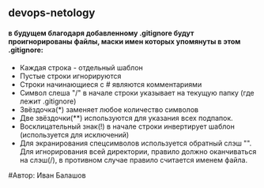 ## devops-netology
#### в будущем благодаря добавленному .gitignore будут проигнорированы файлы, маски имен которых упомянуты в этом .gitignore:

- Каждая строка - отдельный шаблон  
- Пустые строки игнорируются  
- Строки начинающиеся с # являются комментариями  
- Символ слеша "/" в начале строки указывает на текущую папку (где лежит .gitignore)  
- Звёздочка(*) заменяет любое количество символов  
- Две звёздочки(**) используются для указания всех подпапок.  
- Восклицательный знак(!) в начале строки инвертирует шаблон (используется для исключений)  
- Для экранирования спецсимволов используется обратный слэш "\". Для игнорирования всей директории, правило должно оканчиваться на слэш(/), в противном случае правило считается именем файла.  


#Автор: Иван Балашов
